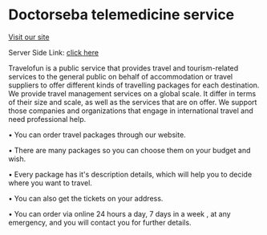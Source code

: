 # Doctorseba telemedicine service

[Visit our site](https://travelofun.netlify.app/)

Server Side Link: [click here](https://github.com/SifatNiloy/travelofun-server)

Travelofun is  a public service that provides travel and tourism-related services to the general public on behalf of accommodation or travel suppliers to offer different kinds of travelling packages for each destination. We provide travel management services on a global scale. It differ in terms of their size and scale, as well as the services that are on offer. We support those companies and organizations that engage in international travel and need professional help.

• You can order travel packages through our website.

• There are many packages so you can choose them on your budget and wish.

• Every package has it's description details, which will help you to decide where you want to travel.

• You can also get the tickets on your address.

• You can order via online 24 hours a day, 7 days in a week , at any emergency, and you will contact you for further details. 